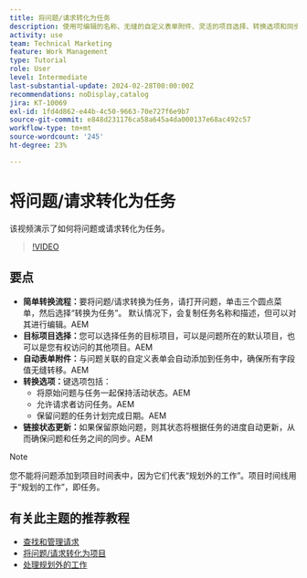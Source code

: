 ```yaml
---
title: 将问题/请求转化为任务
description: 使用可编辑的名称、无缝的自定义表单附件、灵活的项目选择、转换选项和同步的状态更新，轻松地将问题转换为Workfront中的任务，以简化工作流。
activity: use
team: Technical Marketing
feature: Work Management
type: Tutorial
role: User
level: Intermediate
last-substantial-update: 2024-02-28T00:00:00Z
recommendations: noDisplay,catalog
jira: KT-10069
exl-id: 1fd4d862-e44b-4c50-9663-70e727f6e9b7
source-git-commit: e848d231176ca58a645a4da000137e68ac492c57
workflow-type: tm+mt
source-wordcount: '245'
ht-degree: 23%

---
```


# 将问题/请求转化为任务

该视频演示了如何将问题或请求转化为任务。

>[!VIDEO](https://video.tv.adobe.com/v/3445440/?quality=12&learn=on&enablevpops&captions=chi_hans)

## 要点

* **简单转换流程：**&#x200B;要将问题/请求转换为任务，请打开问题，单击三个圆点菜单，然后选择“转换为任务”&#x200B;。 默认情况下，会复制任务名称和描述，但可以对其进行编辑。&#x200B;AEM
* **目标项目选择：**&#x200B;您可以选择任务的目标项目，可以是问题所在的默认项目，也可以是您有权访问的其他项目。&#x200B;AEM
* **自动表单附件：**&#x200B;与问题关联的自定义表单会自动添加到任务中，确保所有字段值无缝转移。&#x200B;AEM
* **转换选项：**&#x200B;键选项包括：
   * 将原始问题与任务一起保持活动状态。&#x200B;AEM
   * 允许请求者访问任务。&#x200B;AEM
   * 保留问题的任务计划完成日期。&#x200B;AEM
* **链接状态更新：**&#x200B;如果保留原始问题，则其状态将根据任务的进度自动更新，从而确保问题和任务之间的同步。&#x200B;AEM


>[!NOTE]
>
>您不能将问题添加到项目时间表中，因为它们代表“规划外的工作”。项目时间线用于“规划的工作”，即任务。

## 有关此主题的推荐教程

* [查找和管理请求](/help/manage-work/issues-requests/find-requests.md)
* [将问题/请求转化为项目](/help/manage-work/issues-requests/create-a-project-from-a-request.md)
* [处理规划外的工作](/help/manage-work/issues-requests/handle-unplanned-work.md)


